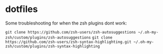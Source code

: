# dotfiles

Some troubleshooting for when the zsh plugins dont work:

`git clone https://github.com/zsh-users/zsh-autosuggestions ~/.oh-my-zsh/custom/plugins/zsh-autosuggestions`
`git clone https://github.com/zsh-users/zsh-syntax-highlighting.git ~/.oh-my-zsh/custom/plugins/zsh-syntax-highlighting`
